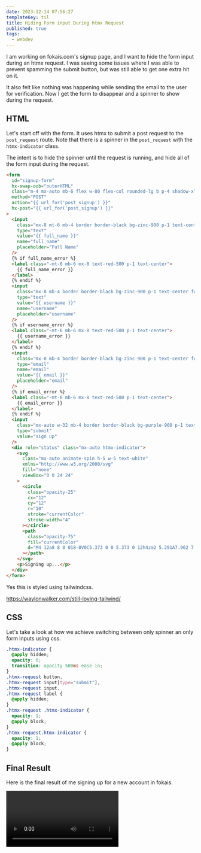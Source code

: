 ```yaml
---
date: 2023-12-14 07:56:27
templateKey: til
title: Hiding Form input During htmx Request
published: true
tags:
  - webdev
---
```


I am working on fokais.com's signup page, and I want to hide the form input during
an htmx request. I was seeing some issues where I was able to prevent spamming
the submit button, but was still able to get one extra hit on it.

It also felt like nothing was happening while sending the email to the user for
verification. Now I get the form to disappear and a spinner to show during the
request.

## HTML

Let's start off with the form. It uses htmx to submit a post request to the
`post_request` route. Note that there is a spinner in the `post_request` with the
`htmx-indicator` class.

The intent is to hide the spinner until the request is running, and hide all of
the form input during the request.

```html
<form
  id="signup-form"
  hx-swap-oob="outerHTML"
  class="m-4 mx-auto mb-6 flex w-80 flex-col rounded-lg b p-4 shadow-xlc shadow-cyan-500/10"
  method="POST"
  action="{{ url_for('post_signup') }}"
  hx-post="{{ url_for('post_signup') }}"
>
  <input
    class="mx-8 mt-6 mb-4 border border-black bg-zinc-900 p-1 text-center focus:bg-zinc-800"
    type="text"
    value="{{ full_name }}"
    name="full_name"
    placeholder="Full Name"
  />
  {% if full_name_error %}
  <label class="-mt-6 mb-6 mx-8 text-red-500 p-1 text-center">
    {{ full_name_error }}
  </label>
  {% endif %}
  <input
    class="mx-8 mb-4 border border-black bg-zinc-900 p-1 text-center focus:bg-zinc-800"
    type="text"
    value="{{ username }}"
    name="username"
    placeholder="username"
  />
  {% if username_error %}
  <label class="-mt-6 mb-6 mx-8 text-red-500 p-1 text-center">
    {{ username_error }}
  </label>
  {% endif %}
  <input
    class="mx-8 mb-4 border border-black bg-zinc-900 p-1 text-center focus:bg-zinc-800"
    type="email"
    name="email"
    value="{{ email }}"
    placeholder="email"
  />
  {% if email_error %}
  <label class="-mt-6 mb-6 mx-8 text-red-500 p-1 text-center">
    {{ email_error }}
  </label>
  {% endif %}
  <input
    class="mx-auto w-32 mb-4 border border-black bg-purple-900 p-1 text-center focus:bg-zinc-800"
    type="submit"
    value="sign up"
  />
  <div role="status" class="mx-auto htmx-indicator">
    <svg
      class="mx-auto animate-spin h-5 w-5 text-white"
      xmlns="http://www.w3.org/2000/svg"
      fill="none"
      viewBox="0 0 24 24"
    >
      <circle
        class="opacity-25"
        cx="12"
        cy="12"
        r="10"
        stroke="currentColor"
        stroke-width="4"
      ></circle>
      <path
        class="opacity-75"
        fill="currentColor"
        d="M4 12a8 8 0 018-8V0C5.373 0 0 5.373 0 12h4zm2 5.291A7.962 7.962 0 014 12H0c0 3.042 1.135 5.824 3 7.938l3-2.647z"
      ></path>
    </svg>
    <p>Signing up...</p>
  </div>
</form>
```

Yes this is styled using tailwindcss.

<https://waylonwalker.com/still-loving-tailwind/>

## CSS

Let's take a look at how we achieve switching between only spinner an only form
inputs using css.

```css
.htmx-indicator {
  @apply hidden;
  opacity: 0;
  transition: opacity 500ms ease-in;
}
.htmx-request button,
.htmx-request input[type="submit"],
.htmx-request input,
.htmx-request label {
  @apply hidden;
}
.htmx-request .htmx-indicator {
  opacity: 1;
  @apply block;
}
.htmx-request.htmx-indicator {
  opacity: 1;
  @apply block;
}
```

## Final Result

Here is the final result of me signing up for a new account in fokais.

![Final Result](https://images.waylonwalker.com/fokais-signup.mp4)
